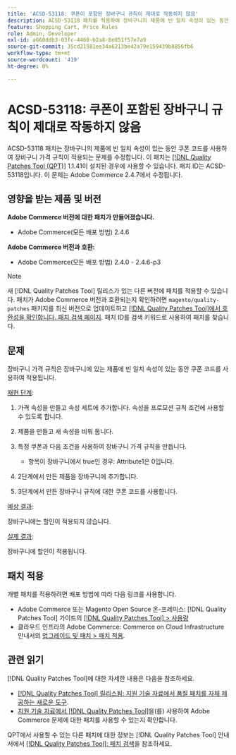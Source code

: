 ```yaml
---
title: 'ACSD-53118: 쿠폰이 포함된 장바구니 규칙이 제대로 작동하지 않음'
description: ACSD-53118 패치를 적용하여 장바구니의 제품에 빈 일치 속성이 있는 동안 쿠폰 코드를 사용하여 장바구니 가격 규칙이 적용되는 Adobe Commerce 문제를 해결합니다.
feature: Shopping Cart, Price Rules
role: Admin, Developer
exl-id: a660ddb3-03fc-4460-b2a8-8e851f57e7a9
source-git-commit: 35cd21581ee34a6213be42a79e159439b8856fb6
workflow-type: tm+mt
source-wordcount: '419'
ht-degree: 0%

---
```


# ACSD-53118: 쿠폰이 포함된 장바구니 규칙이 제대로 작동하지 않음

ACSD-53118 패치는 장바구니의 제품에 빈 일치 속성이 있는 동안 쿠폰 코드를 사용하여 장바구니 가격 규칙이 적용되는 문제를 수정합니다. 이 패치는 [[!DNL Quality Patches Tool (QPT)]](/help/announcements/adobe-commerce-announcements/magento-quality-patches-released-new-tool-to-self-serve-quality-patches.md) 1.1.41이 설치된 경우에 사용할 수 있습니다. 패치 ID는 ACSD-53118입니다. 이 문제는 Adobe Commerce 2.4.7에서 수정됩니다.

## 영향을 받는 제품 및 버전

**Adobe Commerce 버전에 대한 패치가 만들어졌습니다.**

* Adobe Commerce(모든 배포 방법) 2.4.6

**Adobe Commerce 버전과 호환:**

* Adobe Commerce(모든 배포 방법) 2.4.0 - 2.4.6-p3

>[!NOTE]
>
>새 [!DNL Quality Patches Tool] 릴리스가 있는 다른 버전에 패치를 적용할 수 있습니다. 패치가 Adobe Commerce 버전과 호환되는지 확인하려면 `magento/quality-patches` 패키지를 최신 버전으로 업데이트하고 [[!DNL Quality Patches Tool]에서 호환성을 확인합니다. 패치 검색 페이지](https://experienceleague.adobe.com/tools/commerce-quality-patches/index.html). 패치 ID를 검색 키워드로 사용하여 패치를 찾습니다.

## 문제

장바구니 가격 규칙은 장바구니에 있는 제품에 빈 일치 속성이 있는 동안 쿠폰 코드를 사용하여 적용됩니다.

<u>재현 단계</u>:

1. 가격 속성을 만들고 속성 세트에 추가합니다. 속성을 프로모션 규칙 조건에 사용할 수 있도록 합니다.
1. 제품을 만들고 새 속성을 비워 둡니다.
1. 특정 쿠폰과 다음 조건을 사용하여 장바구니 가격 규칙을 만듭니다.

   * 항목이 장바구니에서 true인 경우: Attribute1은 0입니다.

1. 2단계에서 만든 제품을 장바구니에 추가합니다.
1. 3단계에서 만든 장바구니 규칙에 대한 쿠폰 코드를 사용합니다.

<u>예상 결과</u>:

장바구니에는 할인이 적용되지 않습니다.

<u>실제 결과</u>:

장바구니에 할인이 적용됩니다.

## 패치 적용

개별 패치를 적용하려면 배포 방법에 따라 다음 링크를 사용합니다.

* Adobe Commerce 또는 Magento Open Source 온-프레미스: [!DNL Quality Patches Tool] 가이드의 [[!DNL Quality Patches Tool] > 사용량](https://experienceleague.adobe.com/docs/commerce-operations/tools/quality-patches-tool/usage.html)
* 클라우드 인프라의 Adobe Commerce: Commerce on Cloud Infrastructure 안내서의 [업그레이드 및 패치 > 패치 적용](https://experienceleague.adobe.com/docs/commerce-cloud-service/user-guide/develop/upgrade/apply-patches.html).

## 관련 읽기

[!DNL Quality Patches Tool]에 대한 자세한 내용은 다음을 참조하세요.

* [[!DNL Quality Patches Tool] 릴리스됨: 지원 기술 자료에서 품질 패치를 자체 제공하는 새로운 도구](/help/announcements/adobe-commerce-announcements/magento-quality-patches-released-new-tool-to-self-serve-quality-patches.md).
* [지원 기술 자료에서  [!DNL Quality Patches Tool]](/help/support-tools/patches-available-in-qpt-tool/check-patch-for-magento-issue-with-magento-quality-patches.md)을(를) 사용하여 Adobe Commerce 문제에 대한 패치를 사용할 수 있는지 확인합니다.

QPT에서 사용할 수 있는 다른 패치에 대한 정보는 [!DNL Quality Patches Tool] 안내서에서 [[!DNL Quality Patches Tool]: 패치 검색](https://experienceleague.adobe.com/tools/commerce-quality-patches/index.html)을 참조하세요.
